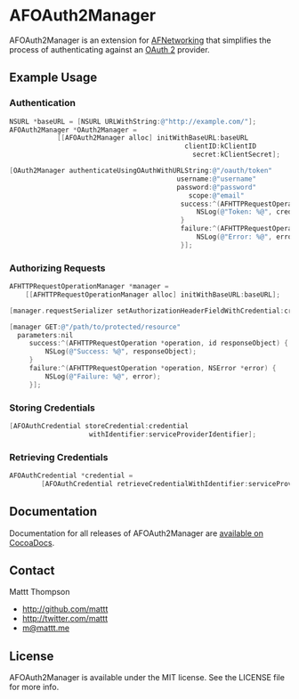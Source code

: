 # AFOAuth2Manager

AFOAuth2Manager is an extension for [AFNetworking](http://github.com/AFNetworking/AFNetworking/) that simplifies the process of authenticating against an [OAuth 2](https://tools.ietf.org/html/rfc6749) provider.

## Example Usage

### Authentication

```objective-c
NSURL *baseURL = [NSURL URLWithString:@"http://example.com/"];
AFOAuth2Manager *OAuth2Manager =
            [[AFOAuth2Manager alloc] initWithBaseURL:baseURL
                                            clientID:kClientID
                                              secret:kClientSecret];

[OAuth2Manager authenticateUsingOAuthWithURLString:@"/oauth/token"
                                          username:@"username"
                                          password:@"password"
                                             scope:@"email"
                                           success:^(AFHTTPRequestOperation *operation, AFOAuthCredential *credential) {
                                               NSLog(@"Token: %@", credential.accessToken);
                                           }
                                           failure:^(AFHTTPRequestOperation *operation, NSError *error) {
                                               NSLog(@"Error: %@", error);
                                           }];
```

### Authorizing Requests

```objective-c
AFHTTPRequestOperationManager *manager =
    [[AFHTTPRequestOperationManager alloc] initWithBaseURL:baseURL];

[manager.requestSerializer setAuthorizationHeaderFieldWithCredential:credential];

[manager GET:@"/path/to/protected/resource"
  parameters:nil
     success:^(AFHTTPRequestOperation *operation, id responseObject) {
         NSLog(@"Success: %@", responseObject);
     }
     failure:^(AFHTTPRequestOperation *operation, NSError *error) {
         NSLog(@"Failure: %@", error);
     }];
```

### Storing Credentials

```objective-c
[AFOAuthCredential storeCredential:credential
                    withIdentifier:serviceProviderIdentifier];
```

### Retrieving Credentials

```objective-c
AFOAuthCredential *credential =
        [AFOAuthCredential retrieveCredentialWithIdentifier:serviceProviderIdentifier];
```

## Documentation

Documentation for all releases of AFOAuth2Manager are [available on CocoaDocs](http://cocoadocs.org/docsets/AFOAuth2Manager/).

## Contact

Mattt Thompson

- http://github.com/mattt
- http://twitter.com/mattt
- m@mattt.me

## License

AFOAuth2Manager is available under the MIT license. See the LICENSE file for more info.
